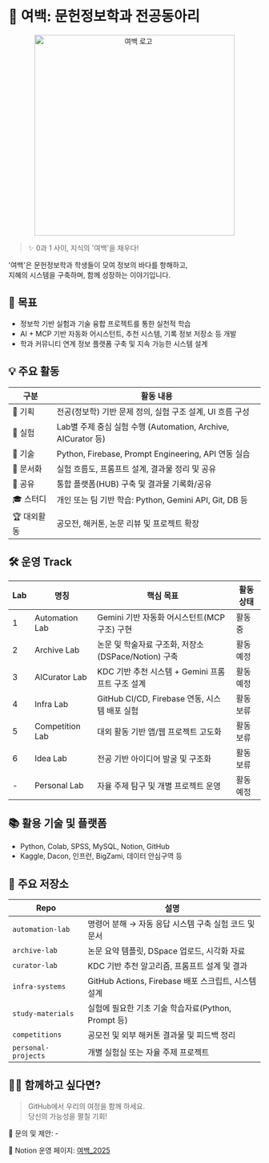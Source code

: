 # 🌌 여백: 문헌정보학과 전공동아리

<p align="center">
  <img src="https://.png" alt="여백 로고" width="400"/>
</p>

> ✨ 0과 1 사이, 지식의 '여백'을 채우다!

'여백'은 문헌정보학과 학생들이 모여 정보의 바다를 항해하고,  
지혜의 시스템을 구축하며, 함께 성장하는 이야기입니다.

## 🎯 목표

- 정보학 기반 실험과 기술 융합 프로젝트를 통한 실천적 학습
- AI + MCP 기반 자동화 어시스턴트, 추천 시스템, 기록 정보 저장소 등 개발
- 학과 커뮤니티 연계 정보 플랫폼 구축 및 지속 가능한 시스템 설계

## 💡 주요 활동

| 구분      | 활동 내용                                               |
| ------- | --------------------------------------------------- |
| 📘 기획   | 전공(정보학) 기반 문제 정의, 실험 구조 설계, UI 흐름 구성                     |
| 🔬 실험   | Lab별 주제 중심 실험 수행 (Automation, Archive, AICurator 등) |
| 🔧 기술   | Python, Firebase, Prompt Engineering, API 연동 실습     |
| 🧪 문서화  | 실험 흐름도, 프롬프트 설계, 결과물 정리 및 공유                        |
| 🧭 공유   | 통합 플랫폼(HUB) 구축 및 결과물 기록화/공유                         |
| 🎓 스터디  | 개인 또는 팀 기반 학습: Python, Gemini API, Git, DB 등        |
| 🏆 대외활동 | 공모전, 해커톤, 논문 리뷰 및 프로젝트 확장                           |

## 🛠 운영 Track

| Lab | 명칭              | 핵심 목표                                | 활동 상태 |
| --- | --------------- | ------------------------------------ |------------------|
| 1   | Automation Lab  | Gemini 기반 자동화 어시스턴트(MCP 구조) 구현       | 활동 중|
| 2   | Archive Lab     | 논문 및 학술자료 구조화, 저장소(DSPace/Notion) 구축 | 활동 예정|
| 3   | AICurator Lab   | KDC 기반 추천 시스템 + Gemini 프롬프트 구조 설계    | 활동 예정|
| 4   | Infra Lab       | GitHub CI/CD, Firebase 연동, 시스템 배포 실험 | 활동 보류 |
| 5   | Competition Lab | 대외 활동 기반 앱/웹 프로젝트 고도화                | 활동 보류|
| 6   | Idea Lab        | 전공 기반 아이디어 발굴 및 구조화                  | 활동 보류
| -   | Personal Lab    | 자율 주제 탐구 및 개별 프로젝트 운영                | 활동 예정| 

## 📚 활용 기술 및 플랫폼

- Python, Colab, SPSS, MySQL, Notion, GitHub
- Kaggle, Dacon, 인프런, BigZami, 데이터 안심구역 등

## 📂 주요 저장소

| Repo                | 설명                                       |
| ------------------- | ---------------------------------------- |
| `automation-lab`    | 명령어 분해 → 자동 응답 시스템 구축 실험 코드 및 문서         |
| `archive-lab`       | 논문 요약 템플릿, DSpace 업로드, 시각화 자료            |
| `curator-lab`       | KDC 기반 추천 알고리즘, 프롬프트 설계 및 결과             |
| `infra-systems`     | GitHub Actions, Firebase 배포 스크립트, 시스템 설계 |
| `study-materials`   | 실험에 필요한 기초 기술 학습자료(Python, Prompt 등)     |
| `competitions`      | 공모전 및 외부 해커톤 결과물 및 피드백 정리                |
| `personal-projects` | 개별 실험실 또는 자율 주제 프로젝트                     |


## 🧑‍💻 함께하고 싶다면?

> GitHub에서 우리의 여정을 함께 하세요.  
> 당신의 가능성을 펼칠 기회!

📮 문의 및 제안: -

📔 Notion 운영 페이지: [여백_2025](https://www.notion.so/1d70994329a58073bc0bcc8b7f5168c3?v=1d70994329a5803a85dc000c4983758b&pvs=4)
